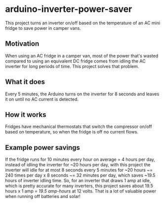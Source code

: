 # arduino-inverter-power-saver
This project turns an inverter on/off based on the temperature of an AC mini fridge to save power in camper vans.
## Motivation
When using an AC fridge in a camper van, most of the power that's wasted compared to using an equivalent DC fridge comes from idling the AC inverter for long periods of time. This project solves that problem.
## What it does
Every 5 minutes, the Arduino turns on the inverter for 8 seconds and leaves it on until no AC current is detected.
## How it works
Fridges have mechanical thermostats that switch the compressor on/off based on temperature, so when the fridge is off no current flows.
## Example power savings
If the fridge runs for 10 minutes every hour on average = 4 hours per day, instead of idling the inverter for ~20 hours per day, with this project the inverter will idle for at most 8 seconds every 5 minutes for ~20 hours ~= 240 times per day x 8 seconds ~= 32 minutes per day, which saves ~19.5 hours of inverter idling time. So, for an inverter that draws 1 amp at idle, which is pretty accurate for many inverters, this project saves about 19.5 hours x 1 amp = *19.5 amp-hours* at 12 volts. That is a lot of valuable power when running off batteries and solar!
